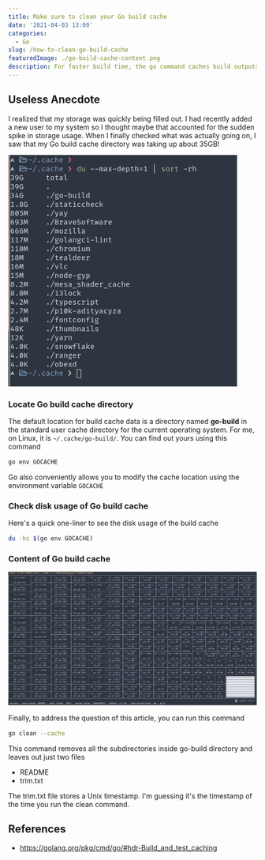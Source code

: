 ```yaml
---
title: Make sure to clean your Go build cache
date: '2021-04-03 13:00'
categories:
  - Go
slug: /how-to-clean-go-build-cache
featuredImage: ./go-build-cache-content.png
description: For faster build time, the go command caches build outputs for reuse in future builds. This cache dir piles up, so make sure to clean it periodically.
---
```


## Useless Anecdote

I realized that my storage was quickly being filled out. I had recently added a new user to my system so I thought maybe that accounted for the sudden spike in storage usage. When I finally checked what was actually going on, I saw that my Go build cache directory was taking up about 35GB!

![Contents of ~/.cache](./go-build-cache-du.png)

### Locate Go build cache directory

The default location for build cache data is a directory named **go-build** in the standard user cache directory for the current operating system. For me, on Linux, it is `~/.cache/go-build/`. You can find out yours using this command

```bash
go env GOCACHE
```

Go also conveniently allows you to modify the cache location using the environment variable `GOCACHE`

### Check disk usage of Go build cache

Here's a quick one-liner to see the disk usage of the build cache

```bash
du -hs $(go env GOCACHE)
```

### Content of Go build cache

![Contents of ~/.cache/go-build/](./go-build-cache-content.png)

Finally, to address the question of this article, you can run this command

```bash
go clean --cache
```

This command removes all the subdirectories inside go-build directory and leaves out just two files

- README
- trim.txt

The trim.txt file stores a Unix timestamp. I'm guessing it's the timestamp of the time you run the clean command.

## References

- https://golang.org/pkg/cmd/go/#hdr-Build_and_test_caching
